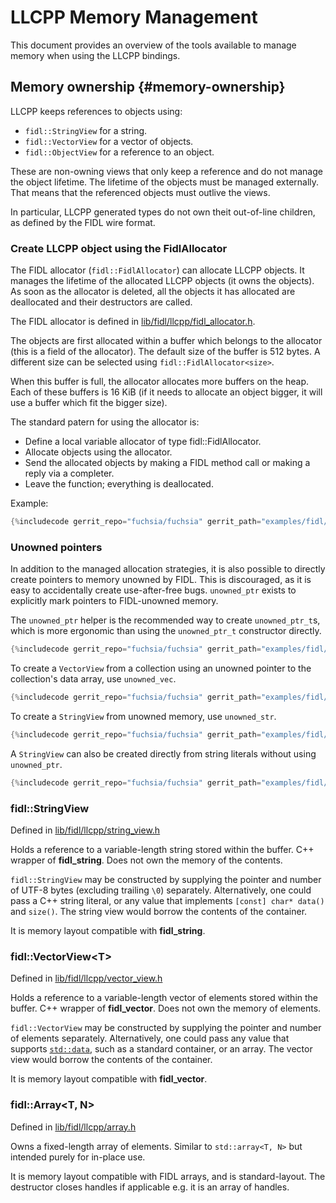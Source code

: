 # LLCPP Memory Management

This document provides an overview of the tools available to manage memory when
using the LLCPP bindings.

## Memory ownership {#memory-ownership}

LLCPP keeps references to objects using:

*   `fidl::StringView` for a string.
*   `fidl::VectorView` for a vector of objects.
*   `fidl::ObjectView` for a reference to an object.

These are non-owning views that only keep a reference and do not manage the object lifetime. The
lifetime of the objects must be managed externally. That means that the referenced objects must
outlive the views.

In particular, LLCPP generated types do not own theit out-of-line children, as defined by the FIDL
wire format.

### Create LLCPP object using the FidlAllocator

The FIDL allocator (`fidl::FidlAllocator`) can allocate LLCPP objects. It manages the lifetime of
the allocated LLCPP objects (it owns the objects). As soon as the allocator is deleted, all the
objects it has allocated are deallocated and their destructors are called.

The FIDL allocator is defined in [lib/fidl/llcpp/fidl_allocator.h](/zircon/system/ulib/fidl/include/lib/fidl/llcpp/fidl_allocator.h).

The objects are first allocated within a buffer which belongs to the allocator (this is a field of
the allocator). The default size of the buffer is 512 bytes. A different size can be selected using
`fidl::FidlAllocator<size>`.

When this buffer is full, the allocator allocates more buffers on the heap. Each of these buffers
is 16 KiB (if it needs to allocate an object bigger, it will use a buffer which fit the bigger
size).

The standard patern for using the allocator is:

*   Define a local variable allocator of type fidl::FidlAllocator.
*   Allocate objects using the allocator.
*   Send the allocated objects by making a FIDL method call or making a reply via a completer.
*   Leave the function; everything is deallocated.

Example:

```c++
{%includecode gerrit_repo="fuchsia/fuchsia" gerrit_path="examples/fidl/llcpp/unittests/main.cc" region_tag="tables" adjust_indentation="auto" exclude_regexp="^TEST|^}" %}
```

### Unowned pointers

In addition to the managed allocation strategies, it is also possible to directly
create pointers to memory unowned by FIDL. This is discouraged, as it is easy to
accidentally create use-after-free bugs. `unowned_ptr` exists to explicitly mark
pointers to FIDL-unowned memory.

The `unowned_ptr` helper is the recommended way to create `unowned_ptr_t`s,
which is more ergonomic than using the `unowned_ptr_t` constructor directly.

```c++
{%includecode gerrit_repo="fuchsia/fuchsia" gerrit_path="examples/fidl/llcpp/unittests/main.cc" region_tag="unowned-ptr" adjust_indentation="auto" exclude_regexp="^TEST|^}" %}
```

To create a `VectorView` from a collection using an unowned pointer to the
collection's data array, use `unowned_vec`.

```c++
{%includecode gerrit_repo="fuchsia/fuchsia" gerrit_path="examples/fidl/llcpp/unittests/main.cc" region_tag="unowned-vec" adjust_indentation="auto" exclude_regexp="^TEST|^}" %}
```

To create a `StringView` from unowned memory, use `unowned_str`.

```c++
{%includecode gerrit_repo="fuchsia/fuchsia" gerrit_path="examples/fidl/llcpp/unittests/main.cc" region_tag="unowned-str" adjust_indentation="auto" exclude_regexp="^TEST|^}" %}
```

A `StringView` can also be created directly from string literals without using
`unowned_ptr`.

```c++
{%includecode gerrit_repo="fuchsia/fuchsia" gerrit_path="examples/fidl/llcpp/unittests/main.cc" region_tag="stringview-assign" adjust_indentation="auto" exclude_regexp="^TEST|^}" %}
```

### fidl::StringView

Defined in [lib/fidl/llcpp/string_view.h](/zircon/system/ulib/fidl/include/lib/fidl/llcpp/string_view.h)

Holds a reference to a variable-length string stored within the buffer. C++
wrapper of **fidl_string**. Does not own the memory of the contents.

`fidl::StringView` may be constructed by supplying the pointer and number of
UTF-8 bytes (excluding trailing `\0`) separately. Alternatively, one could pass
a C++ string literal, or any value that implements `[const] char* data()`
and `size()`. The string view would borrow the contents of the container.

It is memory layout compatible with **fidl_string**.

### fidl::VectorView\<T\>

Defined in [lib/fidl/llcpp/vector_view.h](/zircon/system/ulib/fidl/include/lib/fidl/llcpp/vector_view.h)

Holds a reference to a variable-length vector of elements stored within the
buffer. C++ wrapper of **fidl_vector**. Does not own the memory of elements.

`fidl::VectorView` may be constructed by supplying the pointer and number of
elements separately. Alternatively, one could pass any value that supports
[`std::data`](https://en.cppreference.com/w/cpp/iterator/data), such as a
standard container, or an array. The vector view would borrow the contents of
the container.

It is memory layout compatible with **fidl_vector**.

### fidl::Array\<T, N\>

Defined in [lib/fidl/llcpp/array.h](/zircon/system/ulib/fidl/include/lib/fidl/llcpp/array.h)

Owns a fixed-length array of elements.
Similar to `std::array<T, N>` but intended purely for in-place use.

It is memory layout compatible with FIDL arrays, and is standard-layout.
The destructor closes handles if applicable e.g. it is an array of handles.
